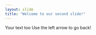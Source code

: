 ```yaml
---
layout: slide
title: "Welcome to our second slide!"
---
```

Your text too
Use the left arrow to go back!
